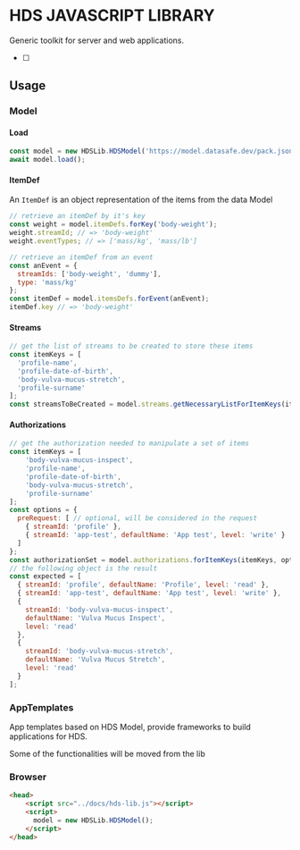 # HDS JAVASCRIPT LIBRARY

Generic toolkit for server and web applications.

- [ ] 

## Usage 

### Model

#### Load

```javascript
const model = new HDSLib.HDSModel('https://model.datasafe.dev/pack.json');
await model.load();
```

#### ItemDef

An `ItemDef` is an object representation of the items from the data Model

```javascript
// retrieve an itemDef by it's key
const weight = model.itemDefs.forKey('body-weight');
weight.streamId; // => 'body-weight'
weight.eventTypes; // => ['mass/kg', 'mass/lb']
```

```javascript
// retrieve an itemDef from an event
const anEvent = {
  streamIds: ['body-weight', 'dummy'],
  type: 'mass/kg'
};
const itemDef = model.itemsDefs.forEvent(anEvent);
itemDef.key // => 'body-weight'
```

#### Streams

```javascript
// get the list of streams to be created to store these items
const itemKeys = [
  'profile-name',
  'profile-date-of-birth',
  'body-vulva-mucus-stretch',
  'profile-surname'
];
const streamsToBeCreated = model.streams.getNecessaryListForItemKeys(itemKeys);
```

#### Authorizations

```javascript
// get the authorization needed to manipulate a set of items
const itemKeys = [
    'body-vulva-mucus-inspect',
    'profile-name',
    'profile-date-of-birth',
    'body-vulva-mucus-stretch',
    'profile-surname'
];
const options = {
  preRequest: [ // optional, will be considered in the request
    { streamId: 'profile' },
    { streamId: 'app-test', defaultName: 'App test', level: 'write' }
  ]
};
const authorizationSet = model.authorizations.forItemKeys(itemKeys, options);
// the following object is the result
const expected = [
  { streamId: 'profile', defaultName: 'Profile', level: 'read' },
  { streamId: 'app-test', defaultName: 'App test', level: 'write' },
  {
    streamId: 'body-vulva-mucus-inspect',
    defaultName: 'Vulva Mucus Inspect',
    level: 'read'
  },
  {
    streamId: 'body-vulva-mucus-stretch',
    defaultName: 'Vulva Mucus Stretch',
    level: 'read'
  }
];
```



### AppTemplates

App templates based on HDS Model, provide frameworks to build applications for HDS.

Some of the functionalities will be moved from the lib



### Browser 

```html
<head>
    <script src="../docs/hds-lib.js"></script>
    <script>
      model = new HDSLib.HDSModel();
    </script>
</head>
```